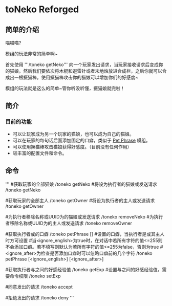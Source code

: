 # toNeko Reforged
## 简单的介绍
喵喵喵?

模组的玩法非常的简单啊~ 

首先使用 '''/toneko getNeko''' 向一个玩家发出请求，当玩家接收请求后变成你的猫娘。然后我们要依次将木棍和避雷针或者末地烛放进合成栏，之后你就可以合成出一根撅猫棒。使用撅猫棒攻击你的猫娘可以增加你们的好感度~

模组的玩法就是这么的简单~管你听没听懂，撅猫娘就完啦！

## 简介
### 目前的功能
- 可以让玩家成为另一个玩家的猫娘，也可以成为自己的猫娘。
- 可以在玩家的每句话后面添加固定的口癖，类似于 [Pet Phrase](https://www.mcmod.cn/class/7100.html) 模组。
- 可以使用撅猫棒攻击猫娘获得好感度。（目前没有任何作用）
- 较丰富的配置文件和命令。

## 命令
'''
#获取玩家的全部猫娘
/toneko getNeko
#将<player>设为执行者的猫娘或发送请求
/toneko getNeko <player>

#获取玩家的全部主人
/toneko getOwner
#将<player>设为执行者的主人或发送请求
/toneko getOwner <player>

#为执行者移除名称或UUID为<player>的猫娘或发送请求
/toneko removeNeko <player>
#为执行者移除名称或UUID为<player>的主人或发送请求
/toneko removeOwner <player>

#获取执行者或<player>的口癖
/toneko petPhrase [<player>]
#设置<player>的口癖，当执行者是<player>或其主人时方可设置
#当<ignore_english>为true时，在对话中若所有字符的值<=255则不会添加口癖。若不填写则默认为若<phrase>所有字符的值<=255为false，否则为true
#<ignore_after>为检查是否添加口癖时可以忽略口癖前的几个字符
/toneko petPhrase <player> <phrase> [<ignore_english>] [<ignore_after>]

#获取执行者与<player>之间的好感经验值
/toneko getExp <player>
#设置<player1>与<player2>之间的好感经验值，需要命令权限
/toneko setExp <player1> <player2> <value>

#同意<player>发出的请求
/toneko accept <player>

#拒绝<player>发出的请求
/toneko deny <player>
'''
